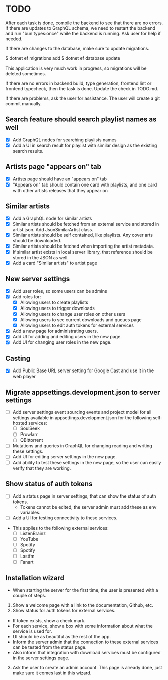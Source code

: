 # TODO

After each task is done, compile the backend to see that there are no errors.
If there are updates to GraphQL schema, we need to restart the backend and
run "bun types:once" while the backend is running. Ask user for help if needed.

If there are changes to the database, make sure to update migrations.

$ dotnet ef migrations add <MigrationName>
$ dotnet ef database update

This application is very much work in progress, so migrations will be deleted sometimes.

If there are no errors in backend build, type generation, frontend lint or frontend typecheck,
then the task is done.
Update the check in TODO.md.

If there are problems, ask the user for assistance.
The user will create a git commit manually.

## Search feature should search playlist names as well

* [x] Add GraphQL nodes for searching playlists names
* [x] Add a UI in search result for playlist with similar design as the existing search results.

## Artists page "appears on" tab

* [x] Artists page should have an "appears on" tab
* [x] "Appears on" tab should contain one card with playlists, and one card with other artists releases that they appear
  on

## Similar artists

* [x] Add a GraphQL node for similar artists
* [x] Similar artists should be fetched from an external service and stored in artist.json. Add JsonSimilarArtist class.
* [x] Similar artists should be self contained, like playlists. Any cover arts should be downloaded.
* [x] Similar artists should be fetched when importing the artist metadata.
* [x] If similar artist exists in local server library, that reference should be stored in the JSON as well.
* [x] Add a card "Similar artists" to artist page

## New server settings

* [x] Add user roles, so some users can be admins
* [x] Add roles for:
    * [x] Allowing users to create playlists
    * [x] Allowing users to trigger downloads
    * [x] Allowing users to change user roles on other users
    * [x] Allowing users to see current downloads and queues page
    * [x] Allowing users to edit auth tokens for external services
* [x] Add a new page for administrating users.
* [x] Add UI for adding and editing users in the new page.
* [x] Add UI for changing user roles in the new page.

## Casting

* [x] Add Public Base URL server setting for Google Cast and use it in the web player

## Migrate appsettings.development.json to server settings

* [ ] Add server settings event sourcing events and project model for all settings available in
  appsettings.development.json for the following self-hosted services:
    * [ ] SoulSeek
    * [ ] Prowlarr
    * [ ] QBittorrent
* [ ] Mutations and queries in GraphQL for changing reading and writing these settings.
* [ ] Add UI for editing server settings in the new page.
* [ ] Add ability to test these settings in the new page, so the user can easily verify that they are working.

## Show status of auth tokens

* [ ] Add a status page in server settings, that can show the status of auth tokens.
    * Tokens cannot be edited, the server admin must add these as env variables.
* [ ] Add a UI for testing connectivity to these services.

* This applies to the following external services:
    * [ ] ListenBrainz
    * [ ] YouTube
    * [ ] Spotify
    * [ ] Spotify
    * [ ] Lastfm
    * [ ] Fanart

## Installation wizard

* When starting the server for the first time, the user is presented with a couple of steps.

1. Show a welcome page with a link to the documentation, Github, etc.
2. Show status for auth tokens for external services.

* If token exists, show a check mark.
* For each service, show a box with some information about what the service is used for.
* UI should be as beautiful as the rest of the app.
* Inform the server admin that the connection to these external services can be tested from the status page.
* Also inform that integration with download services must be configured in the server settings page.

3. Ask the user to create an admin account. This page is already done, just make sure it comes last in this wizard.
